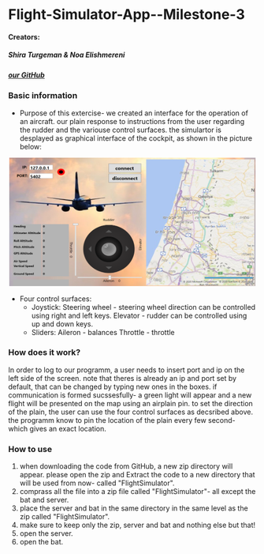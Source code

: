 # Flight-Simulator-App--Milestone-3


#### Creators: 
##### Shira Turgeman & Noa Elishmereni
#####  [our GitHub](https://github.com/noaElish/Flight-Simulator-App--Milestone-3)

### **Basic information**
* Purpose of this extercise-
we created an interface for the operation of an aircraft. our plain response to instructions from the user regarding the rudder and the variouse control surfaces. 
the simulartor is desplayed as graphical interface of the cockpit, as shown in the picture below:

 <p align="center">
 <img src=".\1.png" width="500" height="260">
</p>

* Four control surfaces:
   * Joystick:
   Steering wheel - steering wheel direction 
   can be controlled using right and left keys. 
   Elevator - rudder
    can be controlled using up and down keys. 
   * Sliders:
   Aileron - balances
   Throttle - throttle

   
### **How does it work?**
In order to log to our programm, a user needs to insert port and ip on the left side of the screen.
note that theres is already an ip and port set by default, that can be changed by typing new ones in the boxes.
if communication is formed sucssesfully- a green light will appear and a new flight will be presented on the map using an airplain pin. 
to set the direction of the plain, the user can use the four control surfaces as decsribed above.
the programm know to pin the location of the plain every few second- which gives an exact location. 


### **How to use**
1. when downloading the code from GitHub, a new zip directory will appear. 
please open the zip and Extract the code to a new directory that will be used from now- called "FlightSimulator".
2. comprass all the file into a zip file called "FlightSimulator"- all except the bat and server.
3. place the server and bat in the same directory in the same level as the zip called "FlightSimulator".
4. make sure to keep only the zip, server and bat and nothing else but that!
5. open the server.
6. open the bat.


